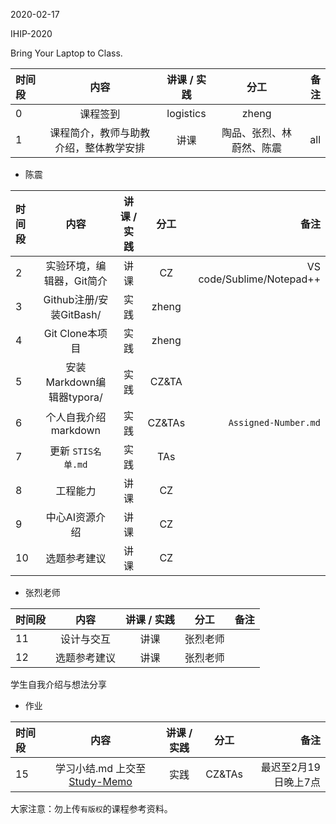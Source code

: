 2020-02-17

IHIP-2020

Bring Your Laptop to Class. 

| 时间段   |  内容    | 讲课 / 实践     |  分工  |备注       |
| :---    |   :----:    |   :----:    |    :----:    |       ---: |
|   0      | 课程签到     |  logistics   |     zheng     |        |
|   1      | 课程简介，教师与助教介绍，整体教学安排     | 讲课    |     陶品、张烈、林蔚然、陈震     |   all     |

* 陈震

| 时间段   |  内容    | 讲课 / 实践     |  分工  |备注       |
| :---    |   :----:    |   :----:    |    :----:    |       ---: |
|   2      | 实验环境，编辑器，Git简介     |  讲课    |     CZ     |  VS code/Sublime/Notepad++       |
|   3      | Github注册/安装GitBash/     |  实践    |    zheng     |        |
|   4      | Git Clone本项目     |  实践    |    zheng     |       |
|   5      | 安装Markdown编辑器typora/  |  实践    |    CZ&TA   |       |
|   6      | 个人自我介绍markdown  |  实践    |    CZ&TAs     |   ``Assigned-Number.md``     |
|   7      | 更新 ``STIS名单.md``       |  实践    |    TAs     |        |
|   8      | 工程能力     | 讲课    |    CZ     |        |
|   9      | 中心AI资源介绍 |  讲课    |   CZ     |        |
|   10     | 选题参考建议   |  讲课    |    CZ     |        |  


* 张烈老师

| 时间段   |  内容    | 讲课 / 实践     |  分工  |备注       |
| :---    |   :----:    |   :----:    |    :----:    |       ---: |
|   11     | 设计与交互   |  讲课    |    张烈老师     |        |  
|   12     | 选题参考建议   |  讲课    |    张烈老师     |        |  

学生自我介绍与想法分享

* 作业

| 时间段   |  内容    | 讲课 / 实践     |  分工  |备注       |
| :---    |   :----:    |   :----:    |    :----:    |       ---: |
|   15     | 学习小结.md 上交至[Study-Memo](../Study-Memo)    |  实践    |     CZ&TAs     |   最迟至2月19日晚上7点      |


大家注意：勿上传``有版权``的课程参考资料。


